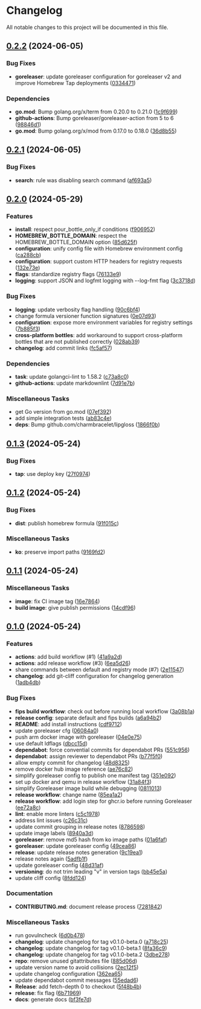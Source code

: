 # Changelog

All notable changes to this project will be documented in this file.

## [0.2.2] (2024-06-05)

### Bug Fixes

- **goreleaser**: update goreleaser configuration for goreleaser v2 and improve Homebrew Tap deployments ([0334471](https://github.com/act3-ai/hops/commit/0334471b3ff45369940ad42fb946dcad24103d04))

### Dependencies

- **go.mod**: Bump golang.org/x/term from 0.20.0 to 0.21.0 ([1c9f699](https://github.com/act3-ai/hops/commit/1c9f6996bada58798d05a198ba01241685534920))
- **github-actions**: Bump goreleaser/goreleaser-action from 5 to 6 ([98846d1](https://github.com/act3-ai/hops/commit/98846d184fce9f19091850ac37ee1f31c41bec47))
- **go.mod**: Bump golang.org/x/mod from 0.17.0 to 0.18.0 ([36d8b55](https://github.com/act3-ai/hops/commit/36d8b556d299c44dc0302ed55f20c1d1dee7019f))

## [0.2.1] (2024-06-05)

### Bug Fixes

- **search**: rule was disabling search command ([af693a5](https://github.com/act3-ai/hops/commit/af693a5684d80d4a4cc8233d1a13528daca213f5))

## [0.2.0] (2024-05-29)

### Features

- **install**: respect pour_bottle_only_if conditions ([f906952](https://github.com/act3-ai/hops/commit/f90695247bfded73688f737fbf0210877a1f808d))
- **HOMEBREW_BOTTLE_DOMAIN**: respect the HOMEBREW_BOTTLE_DOMAIN option ([85d625f](https://github.com/act3-ai/hops/commit/85d625fd99eade6744f7b61b8efb8dd64265e5ba))
- **configuration**: unify config file with Homebrew environment config ([ca288cb](https://github.com/act3-ai/hops/commit/ca288cbe246fd53ffff9444ff88e0d8a3c0951eb))
- **configuration**: support custom HTTP headers for registry requests ([132e73e](https://github.com/act3-ai/hops/commit/132e73ef4b8c3646ee99c394015f295ecb8ebd1f))
- **flags**: standardize registry flags ([76133e9](https://github.com/act3-ai/hops/commit/76133e9ba501b2867170f9d6a829c34f61e28110))
- **logging**: support JSON and logfmt logging with --log-fmt flag ([3c3718d](https://github.com/act3-ai/hops/commit/3c3718d14dc05471c034ca08d983c86b4f3ae084))

### Bug Fixes

- **logging**: update verbosity flag handling ([90c6bf4](https://github.com/act3-ai/hops/commit/90c6bf4b258ee8f7c6b5ba96379c8c797fccdb42))
- change formula versioner function signatures ([0e07d93](https://github.com/act3-ai/hops/commit/0e07d935ffa496e397a7d0342e20090593cd8da4))
- **configuration**: expose more environment variables for registry settings ([7b885f3](https://github.com/act3-ai/hops/commit/7b885f33a2db6c0d41cd8498c31d0250d7534bc3))
- **cross-platform bottles**: add workaround to support cross-platform bottles that are not published correctly ([028ab39](https://github.com/act3-ai/hops/commit/028ab392517bc9114b7eeceae87a5de9039df378))
- **changelog**: add commit links ([fc5af57](https://github.com/act3-ai/hops/commit/fc5af5759e437a44766cce46572acef57fc7d76b))

### Dependencies

- **task**: update golangci-lint to 1.58.2 ([c73a8c0](https://github.com/act3-ai/hops/commit/c73a8c0d4acf862bc503f30430ca5a12f8b677f9))
- **github-actions**: update markdownlint ([7d91e7b](https://github.com/act3-ai/hops/commit/7d91e7b77155a83cf85038dbe43e34e82eadf636))

### Miscellaneous Tasks

- get Go version from go.mod ([07ef392](https://github.com/act3-ai/hops/commit/07ef3924dd3ccabac8f4af1522e31b7315826bbb))
- add simple integration tests ([ab83c4e](https://github.com/act3-ai/hops/commit/ab83c4eedfc9d1d4f96b995223f39c7ba1587663))
- **deps**: Bump github.com/charmbracelet/lipgloss ([1866f0b](https://github.com/act3-ai/hops/commit/1866f0ba96d5b3df4f6c048ac0fd564fd2ab254a))

## [0.1.3] (2024-05-24)

### Bug Fixes

- **tap**: use deploy key ([27f0974](https://github.com/act3-ai/hops/commit/27f0974d9adcce91466ad28f6111cf222b482b94))

## [0.1.2] (2024-05-24)

### Bug Fixes

- **dist**: publish homebrew formula ([91f015c](https://github.com/act3-ai/hops/commit/91f015ceb09491b65070763c339f10c3a5585e9a))

### Miscellaneous Tasks

- **ko**: preserve import paths ([9169fd2](https://github.com/act3-ai/hops/commit/9169fd2a4d6b6539aca0694a65273971b15cb9d9))

## [0.1.1] (2024-05-24)

### Miscellaneous Tasks

- **image**: fix CI image tag ([16e7864](https://github.com/act3-ai/hops/commit/16e7864b48244e38debd0614ea6db25e7c61fb31))
- **build image**: give publish permissions ([14cdf96](https://github.com/act3-ai/hops/commit/14cdf964352d685d6caf71e2b7d71062d7bce3b1))

## [0.1.0] (2024-05-24)

### Features

- **actions**: add build workflow (#1) ([41a9a2d](https://github.com/act3-ai/hops/commit/41a9a2d99f5b066e68d9140b53728f7fbf65d0a6))
- **actions**: add release workflow (#3) ([6ea5d26](https://github.com/act3-ai/hops/commit/6ea5d269b12108c85918258394f9e5afed90e926))
- share commands between default and registry mode (#7) ([2e11547](https://github.com/act3-ai/hops/commit/2e115472a3940fa5afe1c7449783c9ff9fb3d482))
- **changelog**: add git-cliff configuration for changelog generation ([1adb4db](https://github.com/act3-ai/hops/commit/1adb4db360495c0bcc4efc2b01a9264eb4061619))

### Bug Fixes

- **fips build workflow**: check out before running local workflow ([3a08b1a](https://github.com/act3-ai/hops/commit/3a08b1a86a0dfd6a151fe49bb3a6e4d55614a846))
- **release config**: separate default and fips builds ([a6a94b2](https://github.com/act3-ai/hops/commit/a6a94b2c66673f4e52c9e50366496780b3423b75))
- **README**: add install instructions ([cdf9712](https://github.com/act3-ai/hops/commit/cdf9712c9d60e3f7661f5b4a33c86b62c8f29de3))
- update goreleaser cfg ([06084a0](https://github.com/act3-ai/hops/commit/06084a0d3b9066768713a3957b80c43a65f8217a))
- push arm docker image with goreleaser ([04e0e75](https://github.com/act3-ai/hops/commit/04e0e75d5073c071a9e56de2e5c352500933570f))
- use default ldflags ([dbcc15d](https://github.com/act3-ai/hops/commit/dbcc15d0cf50c80ffc421e3b6f5a1b4d94f0c3c4))
- **dependabot**: force convential commits for dependabot PRs ([551c956](https://github.com/act3-ai/hops/commit/551c956ef775244422c9ed14f3aa05d52832fa9d))
- **dependabot**: assign reviewer to dependabot PRs ([b77f5f0](https://github.com/act3-ai/hops/commit/b77f5f041a74afa261f604b1f10dabb84cafe4eb))
- allow empty commit for changelog ([48d8325](https://github.com/act3-ai/hops/commit/48d83258acc020644146c945fb39090cafa89001))
- remove docker hub image reference ([ae76c82](https://github.com/act3-ai/hops/commit/ae76c829b7995c36a6e6fe75495c1101645171ff))
- simplify goreleaser config to publish one manifest tag ([351e092](https://github.com/act3-ai/hops/commit/351e092316e936604da16284836671faa852ee22))
- set up docker and qemu in release workflow ([31a84f3](https://github.com/act3-ai/hops/commit/31a84f3a8620490b7926c1949a9b50ea482c1981))
- simplify Goreleaser image build while debugging ([0811013](https://github.com/act3-ai/hops/commit/081101382ec02480add6a0f2755951a6cc7a75f2))
- **release workflow**: change name ([85ea1a2](https://github.com/act3-ai/hops/commit/85ea1a2479f7ff9f1ec5c05732f2f5b3cd732e54))
- **release workflow**: add login step for ghcr.io before running Goreleaser ([ee72a8c](https://github.com/act3-ai/hops/commit/ee72a8c84e19b0d44c00da219816e237d8b0b0df))
- **lint**: enable more linters ([c5c1978](https://github.com/act3-ai/hops/commit/c5c1978174070caed7111a42426fea759ca7c0b6))
- address lint issues ([c26c31c](https://github.com/act3-ai/hops/commit/c26c31ce8a724385594eb824e6e3f6145f077a0e))
- update commit grouping in release notes ([8786598](https://github.com/act3-ai/hops/commit/87865988833c8968f2a6a8239c46b04e0c8d9b11))
- update image labels ([8940a3d](https://github.com/act3-ai/hops/commit/8940a3d122a2cd9d175ac17c0caf77f3b404a788))
- **goreleaser**: remove md5 hash from ko image paths ([01a6faf](https://github.com/act3-ai/hops/commit/01a6fafefa076a5a5ad671c120140393bf572804))
- **goreleaser**: update goreleaser config ([49cea86](https://github.com/act3-ai/hops/commit/49cea86ce22c06acfa6c8032292b1bdd6dce5c56))
- **release**: update release notes generation ([9c19ea1](https://github.com/act3-ai/hops/commit/9c19ea19a47c640bbc65d8aed8fb111a517865a6))
- release notes again ([5adfb1f](https://github.com/act3-ai/hops/commit/5adfb1f1b5cf0b4e778d73bcb30d0e0c70ad40e1))
- update goreleaser config ([48d31af](https://github.com/act3-ai/hops/commit/48d31af9073d9efa0dd5afb1daa353c5b77e7ea7))
- **versioning**: do not trim leading "v" in version tags ([bb45e5a](https://github.com/act3-ai/hops/commit/bb45e5a0142636c8d76388074737382ecedb30e7))
- update cliff config ([8fdd124](https://github.com/act3-ai/hops/commit/8fdd124efaf91aa40f3d121f0fb9c5b1ae8c96fd))

### Documentation

- **CONTRIBUTING.md**: document release process ([7281842](https://github.com/act3-ai/hops/commit/72818423ec8f1bc39c527046fcacffb53b3111ef))

### Miscellaneous Tasks

- run govulncheck ([6d0b478](https://github.com/act3-ai/hops/commit/6d0b4786109686fe4251f28cae5f01889eaec544))
- **changelog**: update changelog for tag v0.1.0-beta.0 ([a718c25](https://github.com/act3-ai/hops/commit/a718c25d65704a8de8e1ff050e90e1ace9cb742f))
- **changelog**: update changelog for tag v0.1.0-beta.1 ([8fa36c9](https://github.com/act3-ai/hops/commit/8fa36c9bb4fab42985d72d8d9a9dafc4e0583252))
- **changelog**: update changelog for tag v0.1.0-beta.2 ([3dbe278](https://github.com/act3-ai/hops/commit/3dbe278e46a215e1beb1a44063181cc4dbbf23b9))
- **repo**: remove unused gitattributes file ([885d06d](https://github.com/act3-ai/hops/commit/885d06dce46d762a94250d00ff48a926dfb9ffe6))
- update version name to avoid collisions ([2ec12f5](https://github.com/act3-ai/hops/commit/2ec12f57b05795b1d6aae31007eab08578f1d0d5))
- update changelog configuration ([362ea65](https://github.com/act3-ai/hops/commit/362ea65dad1787d02ed7033ce12d954af523253b))
- update dependabot commit messages ([55edad6](https://github.com/act3-ai/hops/commit/55edad6ed2f32a9fc94f5231b064cfdbc5bff5d8))
- **Release**: add fetch-depth 0 to checkout ([5f48b4b](https://github.com/act3-ai/hops/commit/5f48b4b5f8fb112eac68a5ac3376dcae20c0ec17))
- **release**: fix flag ([6b71969](https://github.com/act3-ai/hops/commit/6b7196947ace70c8872e678c7070e5f615adf167))
- **docs**: generate docs ([bf3fe7d](https://github.com/act3-ai/hops/commit/bf3fe7de1c3cf7f955d9e94386964ea6d966eca2))

[0.2.2]: https://github.com/act3-ai/hops/compare/v0.2.1..v0.2.2
[0.2.1]: https://github.com/act3-ai/hops/compare/v0.2.0..v0.2.1
[0.2.0]: https://github.com/act3-ai/hops/compare/v0.1.3..v0.2.0
[0.1.3]: https://github.com/act3-ai/hops/compare/v0.1.2..v0.1.3
[0.1.2]: https://github.com/act3-ai/hops/compare/v0.1.1..v0.1.2
[0.1.1]: https://github.com/act3-ai/hops/compare/v0.1.0..v0.1.1
[0.1.0]: https://github.com/act3-ai/hops/tree/v0.1.0

